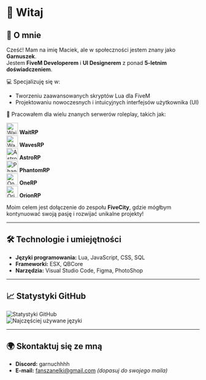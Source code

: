 # 👋 Witaj

## 🌟 O mnie
Cześć! Mam na imię Maciek, ale w społeczności jestem znany jako **Garnuszek**.  
Jestem **FiveM Developerem** i **UI Designerem** z ponad **5-letnim doświadczeniem**.  

💻 Specjalizuję się w:  
- Tworzeniu zaawansowanych skryptów Lua dla FiveM  
- Projektowaniu nowoczesnych i intuicyjnych interfejsów użytkownika (UI)  

🎯 Pracowałem dla wielu znanych serwerów roleplay, takich jak:  
<p align="left">
  <img src="https://example.com/logo-waitrp.png" alt="WaitRP" width="30"/> <b>WaitRP</b>  
  <br>
  <img src="https://example.com/logo-wavesrp.png" alt="WavesRP" width="30"/> <b>WavesRP</b>  
  <br>
  <img src="https://cdn.discordapp.com/attachments/935965291664539668/1309099532776112168/logo.png?ex=67405972&is=673f07f2&hm=8cba43780351aa9fffd82bdfb8d6647ee98a5d23b34ebd4917a0c8d6e7ba2495&" alt="AstroRP" width="30"/> <b>AstroRP</b>  
  <br>
  <img src="https://example.com/logo-phantomrp.png" alt="PhantomRP" width="30"/> <b>PhantomRP</b>  
  <br>
  <img src="https://example.com/logo-onerp.png" alt="OneRP" width="30"/> <b>OneRP</b>  
  <br>
  <img src="https://cdn.discordapp.com/attachments/935965291664539668/1309099532512137216/isdamage.png?ex=67405972&is=673f07f2&hm=f92a3184fd788b5246381216985ca9916e6a2225f853095647530f458fc8b189&" alt="OrionRP" width="30"/> <b>OrionRP</b> 
</p>

Moim celem jest dołączenie do zespołu **FiveCity**, gdzie mógłbym kontynuować swoją pasję i rozwijać unikalne projekty!

---

## 🛠️ Technologie i umiejętności
- **Języki programowania:** Lua, JavaScript, CSS, SQL  
- **Frameworki:** ESX, QBCore
- **Narzędzia:** Visual Studio Code, Figma, PhotoShop  

---

## 📈 Statystyki GitHub
![Statystyki GitHub](https://github-readme-stats.vercel.app/api?username=Garnuszel&show_icons=true&theme=radical)  
![Najczęściej używane języki](https://github-readme-stats.vercel.app/api/top-langs/?username=Garnuszel&layout=compact&theme=radical)  

---

## 🌍 Skontaktuj się ze mną
- **Discord:** garnuchhhh  
- **E-mail:** fanszanelki@gmail.com *(dopasuj do swojego maila)*  
